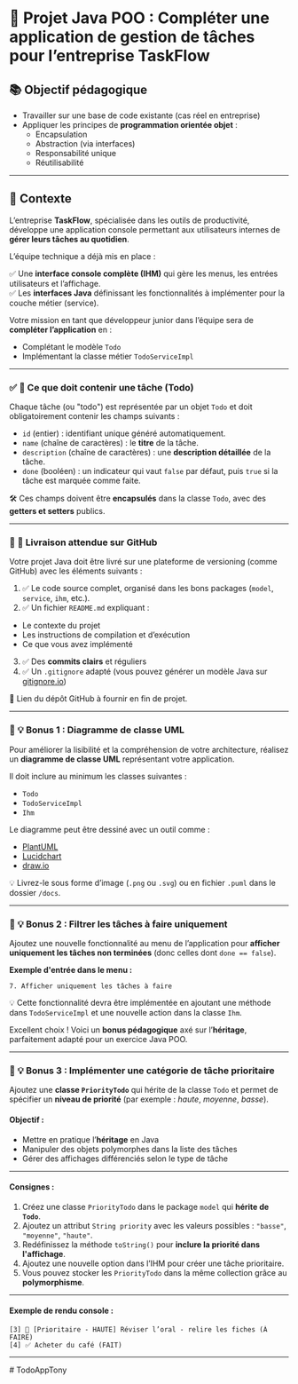 # 📝 Projet Java POO : Compléter une application de gestion de tâches pour l’entreprise TaskFlow

## 📚 Objectif pédagogique

- Travailler sur une base de code existante (cas réel en entreprise)
- Appliquer les principes de **programmation orientée objet** :
  - Encapsulation
  - Abstraction (via interfaces)
  - Responsabilité unique
  - Réutilisabilité

---

## 🎯 Contexte

L’entreprise **TaskFlow**, spécialisée dans les outils de productivité, développe une application console permettant aux utilisateurs internes de **gérer leurs tâches au quotidien**.

L’équipe technique a déjà mis en place :

✅ Une **interface console complète (IHM)** qui gère les menus, les entrées utilisateurs et l’affichage.  
✅ Les **interfaces Java** définissant les fonctionnalités à implémenter pour la couche métier (service).

Votre mission en tant que développeur junior dans l’équipe sera de **compléter l’application** en :

- Complétant le modèle `Todo`
- Implémentant la classe métier `TodoServiceImpl`

---

### ✅ 📌 Ce que doit contenir une tâche (Todo)

Chaque tâche (ou "todo") est représentée par un objet `Todo` et doit obligatoirement contenir les champs suivants :

* `id` (entier) : identifiant unique généré automatiquement.
* `name` (chaîne de caractères) : le **titre** de la tâche.
* `description` (chaîne de caractères) : une **description détaillée** de la tâche.
* `done` (booléen) : un indicateur qui vaut `false` par défaut, puis `true` si la tâche est marquée comme faite.

🛠️ Ces champs doivent être **encapsulés** dans la classe `Todo`, avec des **getters et setters** publics.


---

### 🚀 📂 Livraison attendue sur GitHub

Votre projet Java doit être livré sur une plateforme de versioning (comme GitHub) avec les éléments suivants :

1. ✅ Le code source complet, organisé dans les bons packages (`model`, `service`, `ihm`, etc.).
2. ✅ Un fichier `README.md` expliquant :

  * Le contexte du projet
  * Les instructions de compilation et d’exécution
  * Ce que vous avez implémenté
3. ✅ Des **commits clairs** et réguliers
4. ✅ Un `.gitignore` adapté (vous pouvez générer un modèle Java sur [gitignore.io](https://www.toptal.com/developers/gitignore))

🎯 Lien du dépôt GitHub à fournir en fin de projet.

---

### 🔎 💡 Bonus 1 : Diagramme de classe UML

Pour améliorer la lisibilité et la compréhension de votre architecture, réalisez un **diagramme de classe UML** représentant votre application.

Il doit inclure au minimum les classes suivantes :

* `Todo`
* `TodoServiceImpl`
* `Ihm`

Le diagramme peut être dessiné avec un outil comme :

* [PlantUML](https://plantuml.com/fr/)
* [Lucidchart](https://www.lucidchart.com/)
* [draw.io](https://app.diagrams.net/)

💡 Livrez-le sous forme d’image (`.png` ou `.svg`) ou en fichier `.puml` dans le dossier `/docs`.

---

### 🧠 💡 Bonus 2 : Filtrer les tâches à faire uniquement

Ajoutez une nouvelle fonctionnalité au menu de l’application pour **afficher uniquement les tâches non terminées** (donc celles dont `done == false`).

**Exemple d'entrée dans le menu :**

```
7. Afficher uniquement les tâches à faire
```

💡 Cette fonctionnalité devra être implémentée en ajoutant une méthode dans `TodoServiceImpl` et une nouvelle action dans la classe `Ihm`.

Excellent choix ! Voici un **bonus pédagogique** axé sur l’**héritage**, parfaitement adapté pour un exercice Java POO.

---

### 🧠 💡 Bonus 3 : Implémenter une catégorie de tâche prioritaire

Ajoutez une **classe `PriorityTodo`** qui hérite de la classe `Todo` et permet de spécifier un **niveau de priorité** (par exemple : *haute*, *moyenne*, *basse*).

#### Objectif :

* Mettre en pratique l’**héritage** en Java
* Manipuler des objets polymorphes dans la liste des tâches
* Gérer des affichages différenciés selon le type de tâche

---

#### Consignes :

1. Créez une classe `PriorityTodo` dans le package `model` qui **hérite de `Todo`**.
2. Ajoutez un attribut `String priority` avec les valeurs possibles : `"basse"`, `"moyenne"`, `"haute"`.
3. Redéfinissez la méthode `toString()` pour **inclure la priorité dans l'affichage**.
4. Ajoutez une nouvelle option dans l’IHM pour créer une tâche prioritaire.
5. Vous pouvez stocker les `PriorityTodo` dans la même collection grâce au **polymorphisme**.

---

#### Exemple de rendu console :

```
[3] 🔴 [Prioritaire - HAUTE] Réviser l’oral - relire les fiches (À FAIRE)
[4] ✅ Acheter du café (FAIT)
```

---





#   T o d o A p p T o n y  
 